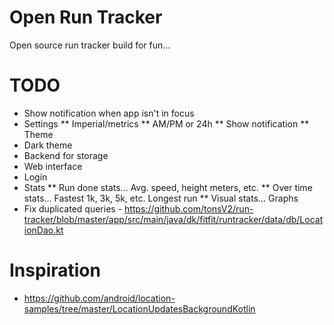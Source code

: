 # Open Run Tracker
Open source run tracker build for fun...

# TODO
* Show notification when app isn't in focus
* Settings
** Imperial/metrics
** AM/PM or 24h
** Show notification
** Theme
* Dark theme
* Backend for storage
* Web interface
* Login
* Stats
** Run done stats... Avg. speed, height meters, etc.
** Over time stats... Fastest 1k, 3k, 5k, etc. Longest run
** Visual stats... Graphs
* Fix duplicated queries - https://github.com/tonsV2/run-tracker/blob/master/app/src/main/java/dk/fitfit/runtracker/data/db/LocationDao.kt

# Inspiration
* https://github.com/android/location-samples/tree/master/LocationUpdatesBackgroundKotlin
